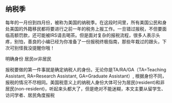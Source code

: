 

## 纳税季

每年的一月份到四月份，被称为美国的纳税季。在这段时间里，所有美国公民和身处美国的外籍移民都将要进行之前一年的税务上报工作。一旦错过报税，不但要面临高额罚款，还可能被IRS请去喝茶。但是面对复杂的报税流程，很多人表示头疼，别怕，善良的小编已经为你准备了一份报税终极指南，那些年栽过的跟头，下次可别怪我没提醒你哦！

明确身份 居民or非居民

报税要做的第一件事就是确定纳税人的身份。无论你是TA/RA/GA（TA=Teaching Assistant, RA=Research Assistant, GA=Graduate Assistant）, 根据身份不同，报税的情况不尽相同。美国税意义上的纳税人身份大体可分为居民(resident)和非居民(non-resident)，听起来头都大了，但是绝对不能迷糊，本文主要从留学生、访问学者、居民角度报税
